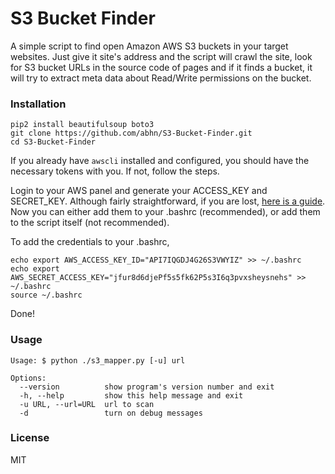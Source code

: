 # S3 Bucket Finder 
A simple script to find open Amazon AWS S3 buckets in your target websites. Just give it site's address and the script will crawl the site, look for S3 bucket URLs in the source code of pages and if it finds a bucket, it will try to extract meta data about Read/Write permissions on the bucket. 

### Installation
```
pip2 install beautifulsoup boto3
git clone https://github.com/abhn/S3-Bucket-Finder.git
cd S3-Bucket-Finder
```
If you already have ```awscli``` installed and configured, you should have the necessary tokens with you. If not, follow the steps. 

Login to your AWS panel and generate your ACCESS_KEY and SECRET_KEY. Although fairly straightforward, if you are lost, [here is a guide](http://docs.aws.amazon.com/general/latest/gr/managing-aws-access-keys.html). Now you can either add them to your .bashrc (recommended), or add them to the script itself (not recommended).

To add the credentials to your .bashrc,
```
echo export AWS_ACCESS_KEY_ID="API7IQGDJ4G26S3VWYIZ" >> ~/.bashrc
echo export AWS_SECRET_ACCESS_KEY="jfur8d6djePf5s5fk62P5s3I6q3pvxsheysnehs" >> ~/.bashrc
source ~/.bashrc
```

Done!

### Usage
```
Usage: $ python ./s3_mapper.py [-u] url

Options:
  --version          show program's version number and exit
  -h, --help         show this help message and exit
  -u URL, --url=URL  url to scan
  -d                 turn on debug messages
```

### License
MIT